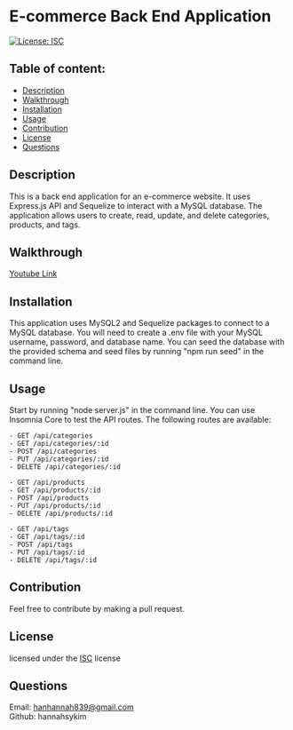 
  # E-commerce Back End Application

  [![License: ISC](https://img.shields.io/badge/License-ISC-blue.svg)](https://opensource.org/licenses/ISC)

  ## Table of content: 
  - [Description](#description)
  - [Walkthrough](#walkthrough)
  - [Installation](#installation)
  - [Usage](#usage)
  - [Contribution](#contribution)
  - [License](#license)
  - [Questions](#questions)

  ## Description <a id="description"></a>
  This is a back end application for an e-commerce website. It uses Express.js API and Sequelize to interact with a MySQL database. The application allows users to create, read, update, and delete categories, products, and tags.


  ## Walkthrough <a id="walkthrough"></a>
  [Youtube Link](https://youtu.be/A0GKij8w3BM)

 

  ## Installation <a id="installation"></a>
  This application uses MySQL2 and Sequelize packages to connect to a MySQL database. You will need to create a .env file with your MySQL username, password, and database name. You can seed the database with the provided schema and seed files by running "npm run seed" in the command line.


  ## Usage <a id="usage"></a>
  Start by running "node server.js" in the command line. You can use Insomnia Core to test the API routes. The following routes are available:  

    - GET /api/categories
    - GET /api/categories/:id
    - POST /api/categories
    - PUT /api/categories/:id
    - DELETE /api/categories/:id

    - GET /api/products
    - GET /api/products/:id
    - POST /api/products
    - PUT /api/products/:id
    - DELETE /api/products/:id

    - GET /api/tags
    - GET /api/tags/:id
    - POST /api/tags
    - PUT /api/tags/:id
    - DELETE /api/tags/:id
    
  ## Contribution <a id="contribution"></a>
  Feel free to contribute by making a pull request.

  ## License <a id="license"></a>
  licensed under the [ISC](https://opensource.org/licenses/ISC) license
  
  ## Questions <a id="questions"></a>
  Email: hanhannah839@gmail.com
  <br>Github: hannahsykim
  
